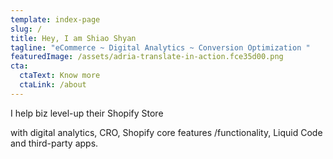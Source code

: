 ```yaml
---
template: index-page
slug: /
title: Hey, I am Shiao Shyan
tagline: "eCommerce ~ Digital Analytics ~ Conversion Optimization "
featuredImage: /assets/adria-translate-in-action.fce35d00.png
cta:
  ctaText: Know more
  ctaLink: /about
---
```

<!--StartFragment-->

I help biz level-up their Shopify Store

<!--EndFragment-->

<!--StartFragment-->

with digital analytics, CRO, Shopify core features /functionality, Liquid Code and third-party apps.

<!--EndFragment-->